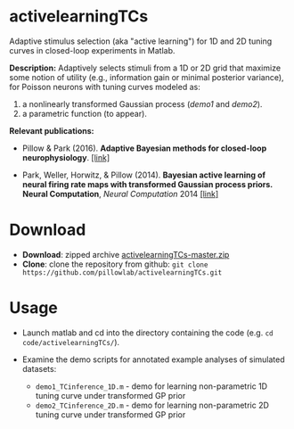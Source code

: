 # activelearningTCs
Adaptive stimulus selection (aka "active learning") for 1D and 2D tuning curves in
closed-loop experiments in Matlab.

**Description:** Adaptively selects stimuli from a 1D or 2D grid that
 maximize some notion of utility (e.g., information gain or minimal posterior
 variance), for Poisson neurons with tuning curves
 modeled as:
 1. a nonlinearly transformed Gaussian process (*demo1* and *demo2*).
 2. a parametric function (to appear).

**Relevant publications:**

*  Pillow & Park (2016). **Adaptive Bayesian methods for closed-loop
   neurophysiology**. [[link]](http://pillowlab.princeton.edu/pubs/abs_Pillow16_ActiveLearningChap.html)

*  Park, Weller, Horwitz, & Pillow (2014).  **Bayesian active learning
   of neural firing rate maps with transformed Gaussian process
   priors. Neural Computation**, *Neural Computation* 2014 [[link]](http://pillowlab.princeton.edu/pubs/abs_ParkM_GPactivelearning_NC14.html)

Download
==========

* **Download**:   zipped archive  [activelearningTCs-master.zip](https://github.com/pillowlab/activelearningTCs/archive/master.zip)
* **Clone**: clone the repository from github: ```git clone https://github.com/pillowlab/activelearningTCs.git```

Usage
=====

* Launch matlab and cd into the directory containing the code
 (e.g. `cd code/activelearningTCs/`).

* Examine the demo scripts for annotated example analyses of simulated
datasets: 
	*  `demo1_TCinference_1D.m` - demo for learning non-parametric 1D tuning curve under transformed GP prior
	*  `demo2_TCinference_2D.m` - demo for learning non-parametric 2D  tuning curve under transformed GP prior

